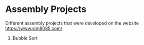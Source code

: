 # Assembly Projects

Different assembly projects that were developed on the website https://www.sim8085.com/

1) Bubble Sort
